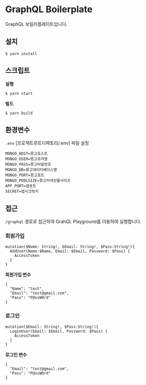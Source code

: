 # GraphQL Boilerplate

GraphQL 보일러플레이트입니다.

## 설치
```
$ yarn install
```

## 스크립트
**실행**
```
$ yarn start
```
**빌드**
```
$ yarn build
```

## 환경변수
`.env` [프로젝트루트디렉토리/.env] 파일 설정 
```
MONGO_HOST=몽고호스트
MONGO_USER=몽고유저명
MONGO_PASS=몽고비밀번호 
MONGO_DB=몽고데이터베이스명
MONGO_PORT=몽고포트
MONGO_POOLSIZE=몽고커넥션풀사이즈
APP_PORT=앱포트
SECRET=앱시크릿키
```

## 접근
`/graphql` 경로로 접근하여 GrahQL Playground를 이용하여 실행합니다.

### 회원가입
```
mutation($Name: String!, $Email: String!, $Pass:String!){
  AddUser(Name:$Name, Email: $Email, Password: $Pass) {
    AccessToken
  }
}
```
**회원가입 변수**
```
{
  "Name": "test",
  "Email": "test@gmail.com",
  "Pass": "P@ssW0rd"
}
```

### 로그인
```
mutation($Email: String!, $Pass:String!){
  LoginUser(Email: $Email, Password: $Pass) {
    AccessToken
  }
}
```
**로그인 변수**
```
{
  "Email": "test@gmail.com",
  "Pass": "P@ssW0rd"
}
```